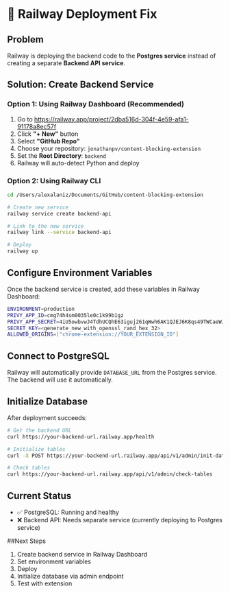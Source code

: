 # 🚂 Railway Deployment Fix

## Problem

Railway is deploying the backend code to the **Postgres service** instead of creating a separate **Backend API service**.

## Solution: Create Backend Service

### Option 1: Using Railway Dashboard (Recommended)

1. Go to https://railway.app/project/2dba516d-304f-4e59-afa1-91178a8ec57f
2. Click **"+ New"** button
3. Select **"GitHub Repo"**
4. Choose your repository: `jonathanpv/content-blocking-extension`
5. Set the **Root Directory**: `backend`
6. Railway will auto-detect Python and deploy

### Option 2: Using Railway CLI

```bash
cd /Users/alexalaniz/Documents/GitHub/content-blocking-extension

# Create new service
railway service create backend-api

# Link to the new service
railway link --service backend-api

# Deploy
railway up
```

## Configure Environment Variables

Once the backend service is created, add these variables in Railway Dashboard:

```bash
ENVIRONMENT=production
PRIVY_APP_ID=cmg74h4sm0035le0c1k99b1gz
PRIVY_APP_SECRET=4iU5owbvwJ4TdhUCQhE63iguj261qWwh6AK1QJEJ6K8qs49TWCaeWJYzEtifD4W7JoxAQac9ADkPwBwz2yu43J8p
SECRET_KEY=<generate_new_with_openssl_rand_hex_32>
ALLOWED_ORIGINS=["chrome-extension://YOUR_EXTENSION_ID"]
```

## Connect to PostgreSQL

Railway will automatically provide `DATABASE_URL` from the Postgres service. The backend will use it automatically.

## Initialize Database

After deployment succeeds:

```bash
# Get the backend URL
curl https://your-backend-url.railway.app/health

# Initialize tables
curl -X POST https://your-backend-url.railway.app/api/v1/admin/init-database

# Check tables
curl https://your-backend-url.railway.app/api/v1/admin/check-tables
```

## Current Status

- ✅ PostgreSQL: Running and healthy
- ❌ Backend API: Needs separate service (currently deploying to Postgres service)

##Next Steps

1. Create backend service in Railway Dashboard
2. Set environment variables
3. Deploy
4. Initialize database via admin endpoint
5. Test with extension


